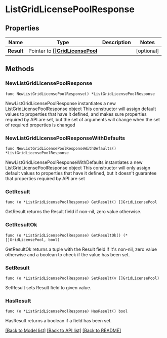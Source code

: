 # ListGridLicensePoolResponse

## Properties

Name | Type | Description | Notes
------------ | ------------- | ------------- | -------------
**Result** | Pointer to [**[]GridLicensePool**](GridLicensePool.md) |  | [optional] 

## Methods

### NewListGridLicensePoolResponse

`func NewListGridLicensePoolResponse() *ListGridLicensePoolResponse`

NewListGridLicensePoolResponse instantiates a new ListGridLicensePoolResponse object
This constructor will assign default values to properties that have it defined,
and makes sure properties required by API are set, but the set of arguments
will change when the set of required properties is changed

### NewListGridLicensePoolResponseWithDefaults

`func NewListGridLicensePoolResponseWithDefaults() *ListGridLicensePoolResponse`

NewListGridLicensePoolResponseWithDefaults instantiates a new ListGridLicensePoolResponse object
This constructor will only assign default values to properties that have it defined,
but it doesn't guarantee that properties required by API are set

### GetResult

`func (o *ListGridLicensePoolResponse) GetResult() []GridLicensePool`

GetResult returns the Result field if non-nil, zero value otherwise.

### GetResultOk

`func (o *ListGridLicensePoolResponse) GetResultOk() (*[]GridLicensePool, bool)`

GetResultOk returns a tuple with the Result field if it's non-nil, zero value otherwise
and a boolean to check if the value has been set.

### SetResult

`func (o *ListGridLicensePoolResponse) SetResult(v []GridLicensePool)`

SetResult sets Result field to given value.

### HasResult

`func (o *ListGridLicensePoolResponse) HasResult() bool`

HasResult returns a boolean if a field has been set.


[[Back to Model list]](../README.md#documentation-for-models) [[Back to API list]](../README.md#documentation-for-api-endpoints) [[Back to README]](../README.md)



